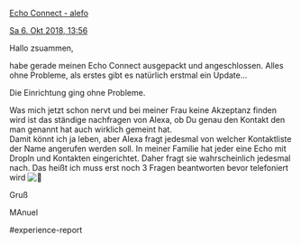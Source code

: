 [Echo Connect - alefo](https://www.alefo.de/forum/echo-connect-6124?sid=f93db76329d566836872217bfb95541e)

[Sa 6. Okt 2018, 13:56](https://www.alefo.de/forum/echo-connect-6124?view-post=43679#p43679 "Beitrag")

Hallo zsuammen,  
  
habe gerade meinen Echo Connect ausgepackt und angeschlossen. Alles ohne Probleme, als erstes gibt es natürlich erstmal ein Update...  
  
Die Einrichtung ging ohne Probleme.  
  
Was mich jetzt schon nervt und bei meiner Frau keine Akzeptanz finden wird ist das ständige nachfragen von Alexa, ob Du genau den Kontakt den man genannt hat auch wirklich gemeint hat.  
Damit könnt ich ja leben, aber Alexa fragt jedesmal von welcher Kontaktliste der Name angerufen werden soll. In meiner Familie hat jeder eine Echo mit DropIn und Kontakten eingerichtet. Daher fragt sie wahrscheinlich jedesmal nach. Das heißt ich muss erst noch 3 Fragen beantworten bevor telefoniert wird ![:grimacing:](https://www.alefo.de/forum/images/smilies/emojione/1f62c.svg "grimacing face")  
  
Gruß  
  
MAnuel

#experience-report